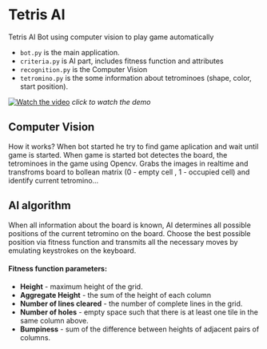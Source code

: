 # Tetris AI
Tetris AI Bot using computer vision to play game automatically
* `bot.py` is the main application.
* `criteria.py` is AI part, includes fitness function and attributes
* `recognition.py` is the Computer Vision 
* `tetromino.py` is the some information about tetrominoes (shape, color, start position).


[![Watch the video](https://www.youtube.com/s/desktop/40777624/img/favicon_96x96.png)](https://www.youtube.com/watch?v=PIeq2S0EXQ0) 
*click to watch the demo*
## Computer Vision

How it works? 
When bot started he try to find game aplication and wait until game is started. When game is started bot detectes the board, the tetrominoes in the game using Opencv. Grabs the images in realtime and transfroms board to bollean matrix (0 - empty cell , 1 - occupied cell) and identify current tetromino...

## AI algorithm
When all information about the board is known, AI determines all possible positions of the current tetromino on the board. Choose the best possible position via fitness function and transmits all the necessary moves by emulating keystrokes on the keyboard.
#### Fitness function parameters:
- **Height** - maximum height of the grid.
- **Aggregate Height** - the sum of the height of each column
- **Number of lines cleared** - the number of complete lines in the grid.
- **Number of holes** - empty space such that there is at least one tile in the same column above.
- **Bumpiness** - sum of the difference between heights of adjacent pairs of columns.
